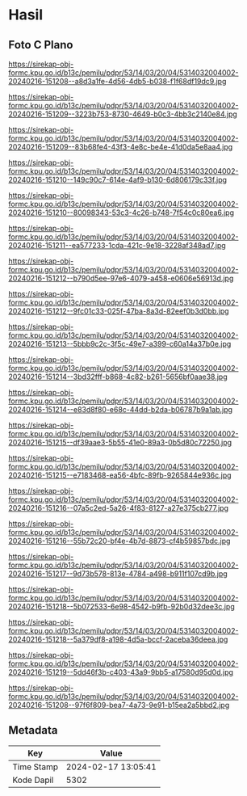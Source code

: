 # Hasil

## Foto C Plano

https://sirekap-obj-formc.kpu.go.id/b13c/pemilu/pdpr/53/14/03/20/04/5314032004002-20240216-151208--a8d3a1fe-4d56-4db5-b038-f1f68df19dc9.jpg

https://sirekap-obj-formc.kpu.go.id/b13c/pemilu/pdpr/53/14/03/20/04/5314032004002-20240216-151209--3223b753-8730-4649-b0c3-4bb3c2140e84.jpg

https://sirekap-obj-formc.kpu.go.id/b13c/pemilu/pdpr/53/14/03/20/04/5314032004002-20240216-151209--83b68fe4-43f3-4e8c-be4e-41d0da5e8aa4.jpg

https://sirekap-obj-formc.kpu.go.id/b13c/pemilu/pdpr/53/14/03/20/04/5314032004002-20240216-151210--149c90c7-614e-4af9-b130-6d806179c33f.jpg

https://sirekap-obj-formc.kpu.go.id/b13c/pemilu/pdpr/53/14/03/20/04/5314032004002-20240216-151210--80098343-53c3-4c26-b748-7f54c0c80ea6.jpg

https://sirekap-obj-formc.kpu.go.id/b13c/pemilu/pdpr/53/14/03/20/04/5314032004002-20240216-151211--ea577233-1cda-421c-9e18-3228af348ad7.jpg

https://sirekap-obj-formc.kpu.go.id/b13c/pemilu/pdpr/53/14/03/20/04/5314032004002-20240216-151212--b790d5ee-97e6-4079-a458-e0606e56913d.jpg

https://sirekap-obj-formc.kpu.go.id/b13c/pemilu/pdpr/53/14/03/20/04/5314032004002-20240216-151212--9fc01c33-025f-47ba-8a3d-82eef0b3d0bb.jpg

https://sirekap-obj-formc.kpu.go.id/b13c/pemilu/pdpr/53/14/03/20/04/5314032004002-20240216-151213--5bbb9c2c-3f5c-49e7-a399-c60a14a37b0e.jpg

https://sirekap-obj-formc.kpu.go.id/b13c/pemilu/pdpr/53/14/03/20/04/5314032004002-20240216-151214--3bd32fff-b868-4c82-b261-5656bf0aae38.jpg

https://sirekap-obj-formc.kpu.go.id/b13c/pemilu/pdpr/53/14/03/20/04/5314032004002-20240216-151214--e83d8f80-e68c-44dd-b2da-b06787b9a1ab.jpg

https://sirekap-obj-formc.kpu.go.id/b13c/pemilu/pdpr/53/14/03/20/04/5314032004002-20240216-151215--df39aae3-5b55-41e0-89a3-0b5d80c72250.jpg

https://sirekap-obj-formc.kpu.go.id/b13c/pemilu/pdpr/53/14/03/20/04/5314032004002-20240216-151215--e7183468-ea56-4bfc-89fb-9265844e936c.jpg

https://sirekap-obj-formc.kpu.go.id/b13c/pemilu/pdpr/53/14/03/20/04/5314032004002-20240216-151216--07a5c2ed-5a26-4f83-8127-a27e375cb277.jpg

https://sirekap-obj-formc.kpu.go.id/b13c/pemilu/pdpr/53/14/03/20/04/5314032004002-20240216-151216--55b72c20-bf4e-4b7d-8873-cf4b59857bdc.jpg

https://sirekap-obj-formc.kpu.go.id/b13c/pemilu/pdpr/53/14/03/20/04/5314032004002-20240216-151217--9d73b578-813e-4784-a498-b911f107cd9b.jpg

https://sirekap-obj-formc.kpu.go.id/b13c/pemilu/pdpr/53/14/03/20/04/5314032004002-20240216-151218--5b072533-6e98-4542-b9fb-92b0d32dee3c.jpg

https://sirekap-obj-formc.kpu.go.id/b13c/pemilu/pdpr/53/14/03/20/04/5314032004002-20240216-151218--5a379df8-a198-4d5a-bccf-2aceba36deea.jpg

https://sirekap-obj-formc.kpu.go.id/b13c/pemilu/pdpr/53/14/03/20/04/5314032004002-20240216-151219--5dd46f3b-c403-43a9-9bb5-a17580d95d0d.jpg

https://sirekap-obj-formc.kpu.go.id/b13c/pemilu/pdpr/53/14/03/20/04/5314032004002-20240216-151208--97f6f809-bea7-4a73-9e91-b15ea2a5bbd2.jpg


## Metadata

| Key        | Value               |
| ---------- | ------------------- |
| Time Stamp | 2024-02-17 13:05:41 |
| Kode Dapil | 5302                |



